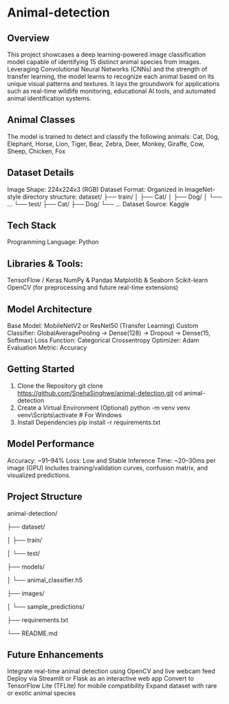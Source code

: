 # Animal-detection
## Overview
This project showcases a deep learning-powered image classification model capable of identifying 15 distinct animal species from images. Leveraging Convolutional Neural Networks (CNNs) and the strength of transfer learning, the model learns to recognize each animal based on its unique visual patterns and textures.
It lays the groundwork for applications such as real-time wildlife monitoring, educational AI tools, and automated animal identification systems.

## Animal Classes
The model is trained to detect and classify the following animals:
Cat, Dog, Elephant, Horse, Lion, Tiger, Bear, Zebra, Deer, Monkey, Giraffe, Cow, Sheep, Chicken, Fox

## Dataset Details
Image Shape: 224x224x3 (RGB)
Dataset Format: Organized in ImageNet-style directory structure:
dataset/
├── train/
│   ├── Cat/
│   ├── Dog/
│   └── ...
└── test/
    ├── Cat/
    ├── Dog/
    └── ...
Dataset Source: Kaggle

## Tech Stack
Programming Language: Python

## Libraries & Tools:
TensorFlow / Keras
NumPy & Pandas
Matplotlib & Seaborn
Scikit-learn
OpenCV (for preprocessing and future real-time extensions)

## Model Architecture
Base Model: MobileNetV2 or ResNet50 (Transfer Learning)
Custom Classifier:
GlobalAveragePooling → Dense(128) → Dropout → Dense(15, Softmax)
Loss Function: Categorical Crossentropy
Optimizer: Adam
Evaluation Metric: Accuracy

## Getting Started
1. Clone the Repository
git clone https://github.com/SnehaSinghwe/animal-detection.git
cd animal-detection
2. Create a Virtual Environment (Optional)
python -m venv venv
venv\Scripts\activate     # For Windows
3. Install Dependencies
pip install -r requirements.txt

## Model Performance

Accuracy: ~91–94%
Loss: Low and Stable
Inference Time:  ~20–30ms per image (GPU)
Includes training/validation curves, confusion matrix, and visualized predictions.

## Project Structure

animal-detection/

├── dataset/

│   ├── train/

│   └── test/

├── models/

│   └── animal_classifier.h5

├── images/

│   └── sample_predictions/

├── requirements.txt

└── README.md

## Future Enhancements
 Integrate real-time animal detection using OpenCV and live webcam feed
 Deploy via Streamlit or Flask as an interactive web app
 Convert to TensorFlow Lite (TFLite) for mobile compatibility
 Expand dataset with rare or exotic animal species
